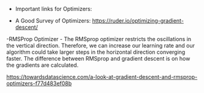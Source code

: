 * Important links for Optimizers:

- A Good Survey of Optimizers: 
https://ruder.io/optimizing-gradient-descent/

-RMSProp Optimizer - The RMSprop optimizer restricts the oscillations in the vertical direction. Therefore, we can increase our learning rate and our algorithm could take larger steps in the horizontal direction converging faster. The difference between RMSprop and gradient descent is on how the gradients are calculated. 

https://towardsdatascience.com/a-look-at-gradient-descent-and-rmsprop-optimizers-f77d483ef08b
